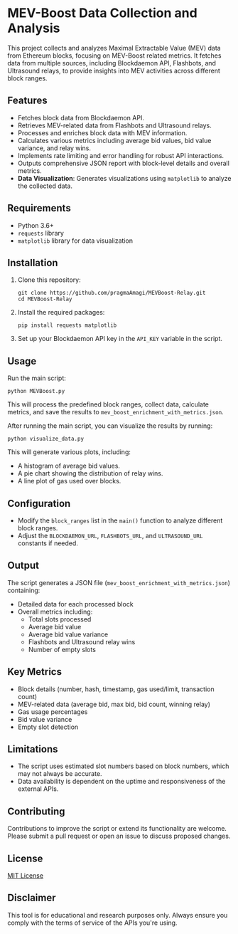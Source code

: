 # MEV-Boost Data Collection and Analysis

This project collects and analyzes Maximal Extractable Value (MEV) data from Ethereum blocks, focusing on MEV-Boost related metrics. It fetches data from multiple sources, including Blockdaemon API, Flashbots, and Ultrasound relays, to provide insights into MEV activities across different block ranges.

## Features

- Fetches block data from Blockdaemon API.
- Retrieves MEV-related data from Flashbots and Ultrasound relays.
- Processes and enriches block data with MEV information.
- Calculates various metrics including average bid values, bid value variance, and relay wins.
- Implements rate limiting and error handling for robust API interactions.
- Outputs comprehensive JSON report with block-level details and overall metrics.
- **Data Visualization**: Generates visualizations using `matplotlib` to analyze the collected data.

## Requirements

- Python 3.6+
- `requests` library
- `matplotlib` library for data visualization

## Installation

1. Clone this repository:
   ```
   git clone https://github.com/pragmaAmagi/MEVBoost-Relay.git
   cd MEVBoost-Relay
   ```

2. Install the required packages:
   ```
   pip install requests matplotlib
   ```

3. Set up your Blockdaemon API key in the `API_KEY` variable in the script.

## Usage

Run the main script:

```
python MEVBoost.py
```
This will process the predefined block ranges, collect data, calculate metrics, and save the results to `mev_boost_enrichment_with_metrics.json`.

After running the main script, you can visualize the results by running:

```
python visualize_data.py
```
This will generate various plots, including:
- A histogram of average bid values.
- A pie chart showing the distribution of relay wins.
- A line plot of gas used over blocks.

## Configuration

- Modify the `block_ranges` list in the `main()` function to analyze different block ranges.
- Adjust the `BLOCKDAEMON_URL`, `FLASHBOTS_URL`, and `ULTRASOUND_URL` constants if needed.

## Output

The script generates a JSON file (`mev_boost_enrichment_with_metrics.json`) containing:

- Detailed data for each processed block
- Overall metrics including:
  - Total slots processed
  - Average bid value
  - Average bid value variance
  - Flashbots and Ultrasound relay wins
  - Number of empty slots

## Key Metrics

- Block details (number, hash, timestamp, gas used/limit, transaction count)
- MEV-related data (average bid, max bid, bid count, winning relay)
- Gas usage percentages
- Bid value variance
- Empty slot detection

## Limitations

- The script uses estimated slot numbers based on block numbers, which may not always be accurate.
- Data availability is dependent on the uptime and responsiveness of the external APIs.

## Contributing

Contributions to improve the script or extend its functionality are welcome. Please submit a pull request or open an issue to discuss proposed changes.

## License

[MIT License](LICENSE)

## Disclaimer

This tool is for educational and research purposes only. Always ensure you comply with the terms of service of the APIs you're using.